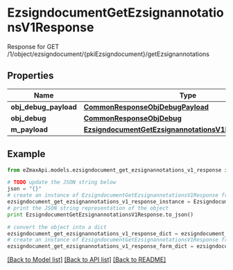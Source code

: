 # EzsigndocumentGetEzsignannotationsV1Response

Response for GET /1/object/ezsigndocument/{pkiEzsigndocument}/getEzsignannotations

## Properties

Name | Type | Description | Notes
------------ | ------------- | ------------- | -------------
**obj_debug_payload** | [**CommonResponseObjDebugPayload**](CommonResponseObjDebugPayload.md) |  | 
**obj_debug** | [**CommonResponseObjDebug**](CommonResponseObjDebug.md) |  | [optional] 
**m_payload** | [**EzsigndocumentGetEzsignannotationsV1ResponseMPayload**](EzsigndocumentGetEzsignannotationsV1ResponseMPayload.md) |  | 

## Example

```python
from eZmaxApi.models.ezsigndocument_get_ezsignannotations_v1_response import EzsigndocumentGetEzsignannotationsV1Response

# TODO update the JSON string below
json = "{}"
# create an instance of EzsigndocumentGetEzsignannotationsV1Response from a JSON string
ezsigndocument_get_ezsignannotations_v1_response_instance = EzsigndocumentGetEzsignannotationsV1Response.from_json(json)
# print the JSON string representation of the object
print EzsigndocumentGetEzsignannotationsV1Response.to_json()

# convert the object into a dict
ezsigndocument_get_ezsignannotations_v1_response_dict = ezsigndocument_get_ezsignannotations_v1_response_instance.to_dict()
# create an instance of EzsigndocumentGetEzsignannotationsV1Response from a dict
ezsigndocument_get_ezsignannotations_v1_response_form_dict = ezsigndocument_get_ezsignannotations_v1_response.from_dict(ezsigndocument_get_ezsignannotations_v1_response_dict)
```
[[Back to Model list]](../README.md#documentation-for-models) [[Back to API list]](../README.md#documentation-for-api-endpoints) [[Back to README]](../README.md)


